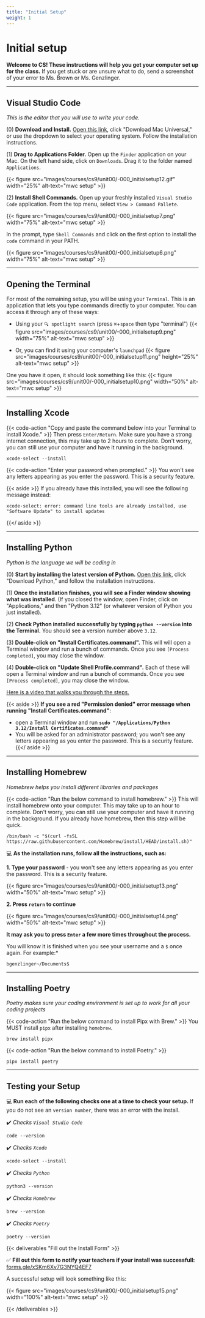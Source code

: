```yaml
---
title: "Initial Setup"
weight: 1
---
```


# Initial setup

**Welcome to CS! These instructions will help you get your computer set up for the class.**
If you get stuck or are unsure what to do, send a screenshot of your error to Ms. Brown or Ms. Genzlinger.


---
## Visual Studio Code
*This is the editor that you will use to write your code.*

(0) **Download and Install.** [Open this link](https://code.visualstudio.com/), click "Download Mac Universal," or use the dropdown to select your operating system. Follow the installation instructions.

(1) **Drag to Applications Folder.** Open up the `Finder` application on your Mac. On the left hand side, click on `Downloads`.  Drag it to the folder named `Applications`.

{{< figure src="images/courses/cs9/unit00/-000_initialsetup12.gif" width="25%" alt-text="mwc setup" >}}

(2) **Install Shell Commands.** Open up your freshly installed `Visual Studio Code` application. From the top menu, select `View > Command Pallete`. 

{{< figure src="images/courses/cs9/unit00/-000_initialsetup7.png" width="75%" alt-text="mwc setup" >}}

In the prompt, type `Shell Commands` and click on the first option to install the `code` command in your PATH.

{{< figure src="images/courses/cs9/unit00/-000_initialsetup6.png" width="75%" alt-text="mwc setup" >}}

---

## Opening the Terminal

For most of the remaining setup, you will be using your `Terminal`. This is an application that lets you type commands directly to your computer. You can access it through any of these ways:

- Using your `🔍 spotlight search` (press `⌘`+`space` then type "terminal")
{{< figure src="images/courses/cs9/unit00/-000_initialsetup9.png" width="75%" alt-text="mwc setup" >}}

- Or, you can find it using your computer's `launchpad`
{{< figure src="images/courses/cs9/unit00/-000_initialsetup11.png" height="25%" alt-text="mwc setup" >}}


One you have it open, it should look something like this:
{{< figure src="images/courses/cs9/unit00/-000_initialsetup10.png" width="50%" alt-text="mwc setup" >}}

---
 
## Installing Xcode

{{< code-action "Copy and paste the command below into your Terminal to install Xcode." >}} Then press `Enter/Return`. Make sure you have a strong internet connection, this may take up to 2 hours to complete. Don't worry, you can still use your computer and have it running in the background. 

```shell
xcode-select --install
```


{{< code-action "Enter your password when prompted." >}} You won't see any letters appearing as you enter the password. This is a security feature.

{{< aside >}}
If you already have this installed, you will see the following message instead:
```shell
xcode-select: error: command line tools are already installed, use "Software Update" to install updates
```
{{</ aside >}}

---

## Installing Python
*Python is the language we will be coding in*

(0) **Start by installing the latest version of Python.** [Open this link](https://www.python.org/downloads/), click "Download Python," and follow the installation instructions.


(1) **Once the installation finishes, you will see a Finder window showing what was installed**.
(If you closed the window, open Finder, click on "Applications," and then "Python 3.12" (or whatever version of Python you just installed).


(2) **Check Python installed successfully by typing `python --version` into the Terminal.** You should see a version number above `3.12`.

(3) **Double-click on "Install Certificates.command".** This will will open a Terminal window and run a bunch of commands. Once you see `[Process completed]`, you may close the window.

(4) **Double-click on "Update Shell Profile.command".** Each of these will open a Terminal window and run a bunch of commands. Once you see `[Process completed]`, you may close the window.

[Here is a video that walks you through the steps.](https://youtu.be/OiCiOgeyaWA)


{{< aside >}}
**If you see a red "Permission denied" error message when running "Install Certificates.command"**:
- open a Terminal window and run **`sudo "/Applications/Python 3.12/Install Certificates.command"`**
- You will be asked for an administrator password; you won't see any letters appearing as you enter the password. This is a security feature.
{{</ aside >}}

<!-- {{< youtube "OiCiOgeyaWA" >}} -->

---

## Installing Homebrew
*Homebrew helps you install different libraries and packages*

{{< code-action "Run the below command to install homebrew." >}} This will install homebrew onto your computer. This may take up to an hour to complete. Don't worry, you can still use your computer and have it running in the background. If you already have homebrew, then this step will be quick.

```shell
/bin/bash -c "$(curl -fsSL https://raw.githubusercontent.com/Homebrew/install/HEAD/install.sh)"
```

💻 **As the installation runs, follow all the instructions, such as:**

**1. Type your password** - you won't see any letters appearing as you enter the password. This is a security feature.

{{< figure src="images/courses/cs9/unit00/-000_initialsetup13.png" width="50%" alt-text="mwc setup" >}}


**2. Press `return` to continue** 

{{< figure src="images/courses/cs9/unit00/-000_initialsetup14.png" width="50%" alt-text="mwc setup" >}}

**It may ask you to press `Enter` a few more times throughout the process.**

You will know it is finished when you see your username and a `$` once again. For example:*
```shell
bgenzlinger~/Documents$
```

---


## Installing Poetry
*Poetry makes sure your coding environment is set up to work for all your coding projects*

{{< code-action "Run the below command to install Pipx with Brew." >}} You MUST install `pipx` after installing `homebrew`. 
```shell
brew install pipx
```

{{< code-action "Run the below command to install Poetry." >}} 
```shell
pipx install poetry
```

---


## Testing your Setup



💻 **Run each of the following checks one at a time to check your setup.** If you do not see an `version number`, there was an error with the install.

✔️ *Checks `Visual Studio Code`*

```shell
code --version
```

✔️ *Checks `Xcode`*

```shell
xcode-select --install
```

✔️ *Checks `Python`*

```shell
python3 --version
```

✔️ *Checks `Homebrew`*

```shell
brew --version
```

✔️ *Checks `Poetry`*

```shell
poetry --version
```



{{< deliverables "Fill out the Install Form" >}}

✅ **Fill out this form to notify your teachers if your install was successfull:** [forms.gle/xSKm6Xv7G3NYQ4EF7](https://forms.gle/xSKm6Xv7G3NYQ4EF7)


A successful setup will look something like this:

{{< figure src="images/courses/cs9/unit00/-000_initialsetup15.png" width="100%" alt-text="mwc setup" >}}


{{< /deliverables >}}

